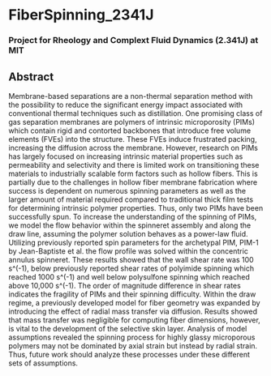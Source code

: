 # FiberSpinning_2341J

### Project for Rheology and Complext Fluid Dynamics (2.341J) at MIT

## Abstract
Membrane-based separations are a non-thermal separation method with the possibility to reduce the significant energy impact associated with conventional thermal techniques such as distillation. One promising class of gas separation membranes are polymers of intrinsic microporosity (PIMs) which contain rigid and contorted backbones that introduce free volume elements (FVEs) into the structure. These FVEs induce frustrated packing, increasing the diffusion across the membrane. However, research on PIMs has largely focused on increasing intrinsic material properties such as permeability and selectivity and there is limited work on transitioning these materials to industrially scalable form factors such as hollow fibers. This is partially due to the challenges in hollow fiber membrane fabrication where success is dependent on numerous spinning parameters as well as the larger amount of material required compared to traditional thick film tests for determining intrinsic polymer properties. Thus, only two PIMs have been successfully spun. To increase the understanding of the spinning of PIMs, we model the flow behavior within the spinneret assembly and along the draw line, assuming the polymer solution behaves as a power-law fluid. Utilizing previously reported spin parameters for the archetypal PIM, PIM-1 by Jean-Baptiste et al. the flow profile was solved within the concentric annulus spinneret. These results showed that the wall shear rate was 100 s^(-1), below previously reported shear rates of polyimide spinning which reached 1000 s^(-1) and well below polysulfone spinning which reached above 10,000 s^(-1). The order of magnitude difference in shear rates indicates the fragility of PIMs and their spinning difficulty. Within the draw regime, a previously developed model for fiber geometry was expanded by introducing the effect of radial mass transfer via diffusion. Results showed that mass transfer was negligible for computing fiber dimensions, however, is vital to the development of the selective skin layer. Analysis of model assumptions revealed the spinning process for highly glassy microporous polymers may not be dominated by axial strain but instead by radial strain. Thus, future work should analyze these processes under these different sets of assumptions.
